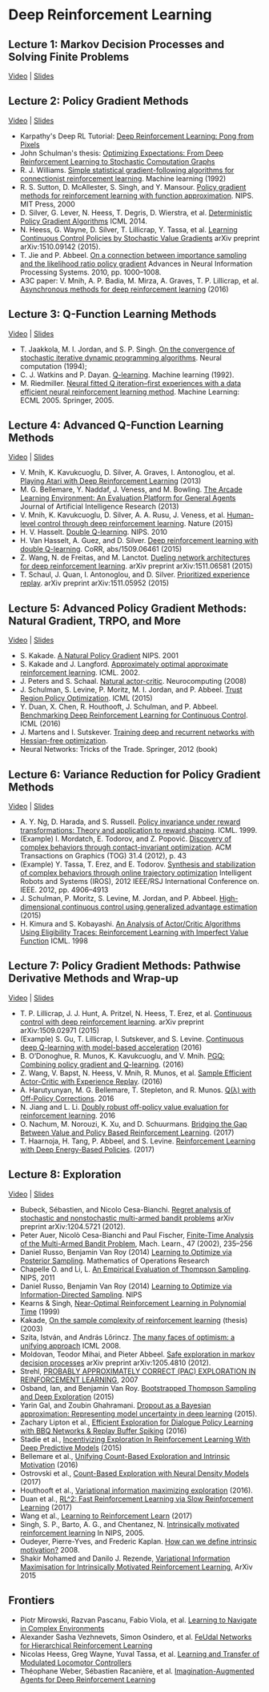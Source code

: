 # Deep Reinforcement Learning

## Lecture 1: Markov Decision Processes and Solving Finite Problems

[Video](https://www.youtube.com/watch?v=IL3gVyJMmhg&index=7&list=PLkFD6_40KJIwTmSbCv9OVJB3YaO4sFwkX)
| [Slides](http://rll.berkeley.edu/deeprlcoursesp17/docs/lec1.pdf)

## Lecture 2: Policy Gradient Methods

[Video](https://www.youtube.com/watch?v=BB-BhTn6DCM&index=8&list=PLkFD6_40KJIwTmSbCv9OVJB3YaO4sFwkX)
| [Slides](http://rll.berkeley.edu/deeprlcoursesp17/docs/lec2.pdf)

* Karpathy's Deep RL Tutorial: [Deep Reinforcement Learning: Pong from Pixels](http://karpathy.github.io/2016/05/31/rl/)
* John Schulman's thesis: [Optimizing Expectations: From Deep Reinforcement Learning to Stochastic Computation Graphs](http://joschu.net/docs/thesis.pdf)
* R. J. Williams. [Simple statistical gradient-following algorithms for connectionist reinforcement learning](http://www-anw.cs.umass.edu/~barto/courses/cs687/williams92simple.pdf). Machine learning (1992)
* R. S. Sutton, D. McAllester, S. Singh, and Y. Mansour. [Policy gradient methods for reinforcement learning with function approximation](https://web.eecs.umich.edu/~baveja/Papers/PolicyGradientNIPS99.pdf). NIPS. MIT Press, 2000
* D. Silver, G. Lever, N. Heess, T. Degris, D. Wierstra, et al. [Deterministic Policy Gradient Algorithms](http://proceedings.mlr.press/v32/silver14.pdf) ICML 2014.
* N. Heess, G. Wayne, D. Silver, T. Lillicrap, Y. Tassa, et al. [Learning Continuous Control Policies by Stochastic Value Gradients](https://arxiv.org/abs/1510.09142) arXiv preprint arXiv:1510.09142 (2015).
* T. Jie and P. Abbeel. [On a connection between importance sampling and the likelihood ratio policy gradient](http://rll.berkeley.edu/~jietang/pubs/nips10_Tang.pdf) Advances in Neural Information Processing Systems.  2010, pp. 1000–1008.
* A3C paper: V. Mnih, A. P. Badia, M. Mirza, A. Graves, T. P. Lillicrap, et al. [Asynchronous methods for deep reinforcement learning](https://arxiv.org/abs/1602.01783) (2016)

## Lecture 3: Q-Function Learning Methods

[Video](https://www.youtube.com/watch?v=Wnl-Qh2UHGg&list=PLkFD6_40KJIwTmSbCv9OVJB3YaO4sFwkX&index=9)
| [Slides](http://rll.berkeley.edu/deeprlcoursesp17/docs/lec3.pdf)

* T. Jaakkola, M. I. Jordan, and S. P. Singh.  [On the convergence of stochastic iterative dynamic programming algorithms](https://www.researchgate.net/publication/220499733_On_the_Convergence_of_Stochastic_Iterative_Dynamic_Programming_Algorithms). Neural computation (1994);
* C. J. Watkins and P. Dayan.  [Q-learning](https://link.springer.com/content/pdf/10.1007/BF00992698.pdf). Machine learning (1992).
* M. Riedmiller.  [Neural fitted Q iteration–first experiences with a data efficient neural reinforcement learning method](https://pdfs.semanticscholar.org/2820/01869bd502c7917db8b32b75593addfbbc68.pdf). Machine Learning: ECML 2005. Springer, 2005.

## Lecture 4: Advanced Q-Function Learning Methods

[Video](https://www.youtube.com/watch?v=h1-pj4Y9-kM&list=PLkFD6_40KJIwTmSbCv9OVJB3YaO4sFwkX&index=10)
| [Slides](http://rll.berkeley.edu/deeprlcoursesp17/docs/lec4.pdf)

* V. Mnih, K. Kavukcuoglu, D. Silver, A. Graves, I. Antonoglou, et al. [Playing Atari with Deep Reinforcement Learning](https://arxiv.org/abs/1312.5602) (2013)
* M. G. Bellemare, Y. Naddaf, J. Veness, and M. Bowling.  [The Arcade Learning Environment:  An Evaluation Platform for General Agents](https://arxiv.org/abs/1207.4708) Journal of Artificial Intelligence Research (2013)
*  V. Mnih, K. Kavukcuoglu, D. Silver, A. A. Rusu, J. Veness, et al. [Human-level control through deep reinforcement learning](https://storage.googleapis.com/deepmind-media/dqn/DQNNaturePaper.pdf). Nature (2015)
* H. V. Hasselt.  [Double Q-learning](https://papers.nips.cc/paper/3964-double-q-learning.pdf). NIPS. 2010
* H. Van Hasselt, A. Guez, and D. Silver.  [Deep reinforcement learning with double Q-learning](https://arxiv.org/abs/1509.06461). CoRR, abs/1509.06461 (2015)
* Z. Wang, N. de Freitas, and M. Lanctot.  [Dueling network architectures for deep reinforcement learning](https://arxiv.org/abs/1511.06581). arXiv preprint arXiv:1511.06581 (2015)
* T. Schaul, J. Quan, I. Antonoglou, and D. Silver.  [Prioritized experience replay](https://arxiv.org/abs/1511.05952). arXiv preprint arXiv:1511.05952 (2015)

## Lecture 5: Advanced Policy Gradient Methods: Natural Gradient, TRPO, and More

[Video](https://www.youtube.com/watch?v=_t5fpZuuf-4&index=15&list=PLkFD6_40KJIwTmSbCv9OVJB3YaO4sFwkX)
| [Slides](http://rll.berkeley.edu/deeprlcoursesp17/docs/lec5.pdf)

* S. Kakade.  [A Natural Policy Gradient](https://papers.nips.cc/paper/2073-a-natural-policy-gradient.pdf) NIPS. 2001
* S. Kakade and J. Langford. [Approximately optimal approximate reinforcement learning](https://people.eecs.berkeley.edu/~pabbeel/cs287-fa09/readings/KakadeLangford-icml2002.pdf). ICML. 2002.
* J. Peters and S. Schaal.  [Natural actor-critic](https://homes.cs.washington.edu/~todorov/courses/amath579/reading/NaturalActorCritic.pdf). Neurocomputing
(2008)
* J. Schulman, S. Levine, P. Moritz, M. I. Jordan, and P. Abbeel.  [Trust Region Policy Optimization](https://arxiv.org/abs/1502.05477). ICML (2015)
* Y. Duan, X. Chen, R. Houthooft, J. Schulman, and P. Abbeel. [Benchmarking Deep Reinforcement Learning for Continuous Control](https://arxiv.org/abs/1604.06778). ICML (2016)
* J. Martens and I. Sutskever.  [Training deep and recurrent networks with Hessian-free optimization](http://www.cs.utoronto.ca/~jmartens/docs/HF_book_chapter.pdf).
* Neural Networks:  Tricks of the Trade. Springer, 2012 (book)

## Lecture 6: Variance Reduction for Policy Gradient Methods

[Video](https://www.youtube.com/watch?v=Fauwwkiy-bo&index=16&list=PLkFD6_40KJIwTmSbCv9OVJB3YaO4sFwkX)
| [Slides](http://rll.berkeley.edu/deeprlcoursesp17/docs/lec6.pdf)

* A. Y. Ng, D. Harada, and S. Russell. [Policy invariance under reward transformations: Theory and application to reward shaping](http://www.robotics.stanford.edu/~ang/papers/shaping-icml99.pdf). ICML. 1999.
* (Example) I. Mordatch, E. Todorov, and Z. Popović. [Discovery of complex behaviors through contact-invariant optimization](https://homes.cs.washington.edu/~todorov/papers/MordatchSIGGRAPH12.pdf). ACM Transactions on Graphics (TOG) 31.4 (2012), p. 43
* (Example) Y. Tassa, T. Erez, and E. Todorov.  [Synthesis and stabilization of complex behaviors through online trajectory optimization](https://homes.cs.washington.edu/~todorov/papers/TassaIROS12.pdf) Intelligent Robots and Systems (IROS), 2012 IEEE/RSJ International Conference on.  IEEE. 2012, pp. 4906–4913
* J. Schulman, P. Moritz, S. Levine, M. Jordan, and P. Abbeel. [High-dimensional continuous control using generalized advantage estimation](https://arxiv.org/abs/1506.02438) (2015)
* H. Kimura and S. Kobayashi. [An Analysis of Actor/Critic Algorithms Using Eligibility Traces: Reinforcement Learning with Imperfect Value Function](http://www.umiacs.umd.edu/~hal/courses/2016F_RL/Kimura98.pdf) ICML. 1998

## Lecture 7: Policy Gradient Methods: Pathwise Derivative Methods and Wrap-up

[Video](https://www.youtube.com/watch?v=IDSA2wAACr0&list=PLkFD6_40KJIwTmSbCv9OVJB3YaO4sFwkX&index=17)
| [Slides](http://rll.berkeley.edu/deeprlcoursesp17/docs/lec7.pdf)

* T. P. Lillicrap, J. J. Hunt, A. Pritzel, N. Heess, T. Erez, et al. [Continuous control with deep reinforcement learning](https://arxiv.org/abs/1509.02971). arXiv preprint arXiv:1509.02971 (2015)
* (Example) S. Gu, T. Lillicrap, I. Sutskever, and S. Levine.  [Continuous deep Q-learning with model-based acceleration](https://arxiv.org/abs/1603.00748) (2016)
* B. O’Donoghue, R. Munos, K. Kavukcuoglu, and V. Mnih.  [PGQ: Combining policy gradient and Q-learning](https://arxiv.org/abs/1611.01626). (2016)
* Z. Wang, V. Bapst, N. Heess, V. Mnih, R. Munos, et al. [Sample Efficient Actor-Critic with Experience Replay](https://arxiv.org/abs/1611.01224). (2016)
* A. Harutyunyan, M. G. Bellemare, T. Stepleton, and R. Munos.  [Q(λ) with Off-Policy Corrections](https://arxiv.org/abs/1602.04951). 2016
* N. Jiang and L. Li. [Doubly robust off-policy value evaluation for reinforcement learning](https://arxiv.org/abs/1511.03722). 2016
* O. Nachum, M. Norouzi, K. Xu, and D. Schuurmans.  [Bridging the Gap Between Value and Policy Based Reinforcement Learning](https://arxiv.org/abs/1702.08892). (2017)
* T. Haarnoja, H. Tang, P. Abbeel, and S. Levine.  [Reinforcement Learning with Deep Energy-Based Policies](https://arxiv.org/abs/1702.08165). (2017)

## Lecture 8: Exploration

[Video](https://www.youtube.com/watch?v=SfCa1HQMkuw&index=18&list=PLkFD6_40KJIwTmSbCv9OVJB3YaO4sFwkX)
| [Slides](http://rll.berkeley.edu/deeprlcoursesp17/docs/2017.03.20.Exploration.pdf)

* Bubeck, Sébastien, and Nicolo Cesa-Bianchi. [Regret analysis of stochastic and nonstochastic multi-armed bandit problems](https://arxiv.org/abs/1204.5721) arXiv preprint arXiv:1204.5721 (2012).
* Peter Auer, Nicolò Cesa-Bianchi and Paul Fischer, [Finite-Time Analysis of the Multi-Armed Bandit Problem](https://d2925a48-a-62cb3a1a-s-sites.googlegroups.com/site/anrexplora/bibliography/fta-2002.pdf), Mach. Learn., 47 (2002), 235–256
* Daniel Russo, Benjamin Van Roy (2014) [Learning to Optimize via Posterior Sampling](https://arxiv.org/abs/1301.2609). Mathematics of Operations Research
* Chapelle O. and Li, L. [An Empirical Evaluation of Thompson Sampling](https://papers.nips.cc/paper/4321-an-empirical-evaluation-of-thompson-sampling.pdf). NIPS, 2011
* Daniel Russo, Benjamin Van Roy (2014) [Learning to Optimize via Information-Directed Sampling](https://arxiv.org/abs/1403.5556). NIPS
* Kearns & Singh, [Near-Optimal Reinforcement Learning in Polynomial Time](https://www.cis.upenn.edu/~mkearns/papers/KearnsSinghE3.pdf) (1999) 
* Kakade, [On the sample complexity of reinforcement learning](https://homes.cs.washington.edu/~sham/papers/thesis/sham_thesis.pdf) (thesis) (2003)
* Szita, István, and András Lőrincz. [The many faces of optimism: a unifying approach](http://icml2008.cs.helsinki.fi/papers/490.pdf) ICML 2008.
* Moldovan, Teodor Mihai, and Pieter Abbeel. [Safe exploration in 
markov decision processes](https://arxiv.org/abs/1205.4810) arXiv preprint arXiv:1205.4810 (2012).
* Strehl, [PROBABLY APPROXIMATELY CORRECT (PAC) EXPLORATION IN REINFORCEMENT LEARNING](http://cs.brown.edu/~mlittman/theses/strehl.pdf), 2007
* Osband, Ian, and Benjamin Van Roy. [Bootstrapped Thompson Sampling and Deep Exploration](https://arxiv.org/abs/1507.00300) (2015) 
* Yarin Gal, and Zoubin Ghahramani. [Dropout as a Bayesian approximation: Representing model uncertainty in deep learning](https://arxiv.org/abs/1506.02142) (2015).
* Zachary Lipton et al., [Efficient Exploration for Dialogue Policy Learning with BBQ Networks & Replay Buffer Spiking](https://arxiv.org/abs/1608.05081) (2016) 
* Stadie et al., [Incentivizing Exploration In Reinforcement Learning With Deep Predictive Models](https://arxiv.org/abs/1507.00814) (2015) 
* Bellemare et al., [Unifying Count-Based Exploration and Intrinsic Motivation](https://arxiv.org/abs/1606.01868) (2016) 
* Ostrovski et al., [Count-Based Exploration with Neural Density Models](https://arxiv.org/abs/1703.01310) (2017) 
* Houthooft et al., [Variational information maximizing exploration](https://arxiv.org/abs/1605.09674) (2016).
* Duan et al., [RL^2: Fast Reinforcement Learning via Slow Reinforcement Learning](https://arxiv.org/abs/1611.02779) (2017) 
* Wang et al., [Learning to Reinforcement Learn](https://arxiv.org/abs/1611.05763) (2017) 
* Singh, S. P., Barto, A. G., and Chentanez, N. [Intrinsically motivated reinforcement learning](https://papers.nips.cc/paper/2552-intrinsically-motivated-reinforcement-learning.pdf) In NIPS, 2005.
* Oudeyer, Pierre-Yves, and Frederic Kaplan. [How can we define intrinsic motivation?](http://www.pyoudeyer.com/epirob08OudeyerKaplan.pdf) 2008.
* Shakir Mohamed and Danilo J. Rezende, [Variational Information Maximisation for Intrinsically Motivated Reinforcement Learning](https://arxiv.org/abs/1509.08731), ArXiv 2015

## Frontiers

* Piotr Mirowski, Razvan Pascanu, Fabio Viola, et al. [Learning to Navigate in Complex Environments](https://arxiv.org/abs/1611.03673)
* Alexander Sasha Vezhnevets, Simon Osindero, et al. [FeUdal Networks for Hierarchical Reinforcement Learning](https://arxiv.org/abs/1703.01161)
* Nicolas Heess, Greg Wayne, Yuval Tassa, et al. [Learning and Transfer of Modulated Locomotor Controllers](https://arxiv.org/abs/1610.05182)
* Théophane Weber, Sébastien Racanière, et al. [Imagination-Augmented Agents for Deep Reinforcement Learning](https://arxiv.org/abs/1707.06203)
